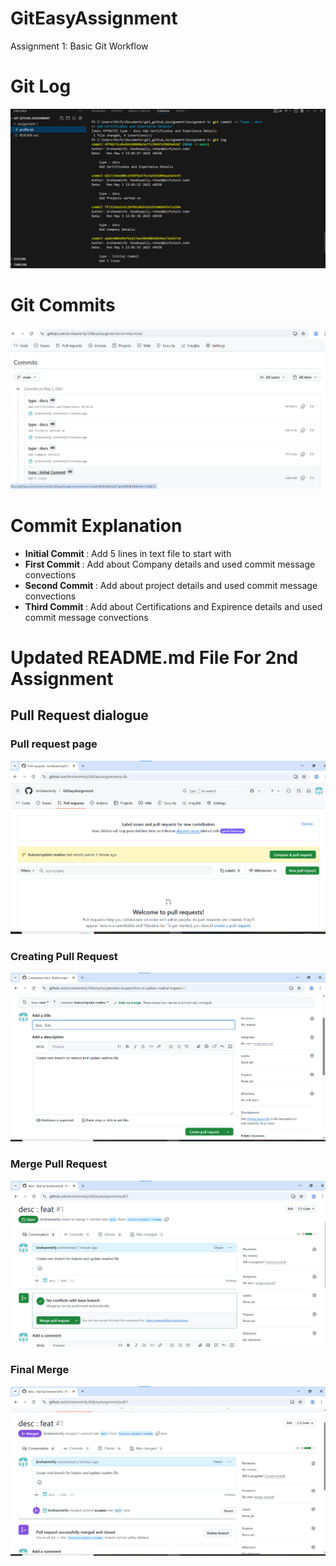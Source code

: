 # GitEasyAssignment
Assignment 1: Basic Git Workflow

<h1> Git Log </h1>

![alt text](gitlog.png)
<h1> Git Commits </h1>

![alt text](gitcommit.png)

<h1>Commit Explanation</h1>
<ul>
<li> <b>Initial Commit </b>: Add 5 lines in text file to start with </li>
<li> <b>First Commit </b> : Add about Company details and used commit message convections </li>
<li> <b>Second Commit </b> : Add about project details and used commit message convections </li>
<li> <b>Third Commit </b> : Add about Certifications and Expirence details and used commit message convections</li>
</ul>


<h1> Updated README.md File For 2nd Assignment </h1>

<h2> Pull Request dialogue</h2>

<h3>Pull request page</h3>

![alt text](PR.png)

<h3>Creating Pull Request</h3>

![alt text](CPR.png)

<h3>Merge Pull Request</h3>

![alt text](MPR.png)

<h3>Final Merge</h3>

![alt text](Merge.png)
